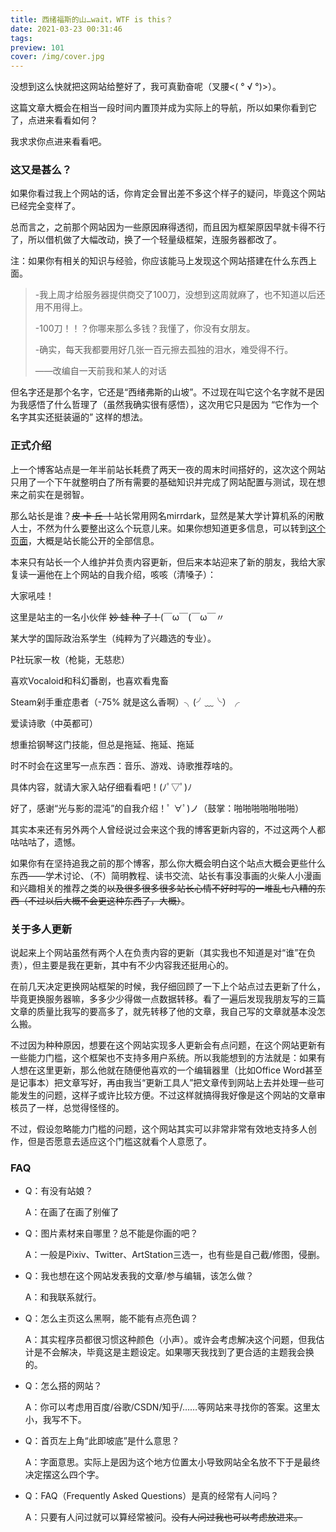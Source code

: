 ```yaml
---
title: 西绪福斯的山…wait，WTF is this？
date: 2021-03-23 00:31:46
tags: 
preview: 101
cover: /img/cover.jpg
---
```




没想到这么快就把这网站给整好了，我可真勤奋呢（叉腰<( ° √ °)>）。

这篇文章大概会在相当一段时间内置顶并成为实际上的导航，所以如果你看到它了，点进来看看如何？

我求求你点进来看看吧。

### 这又是甚么？

如果你看过我上个网站的话，你肯定会冒出差不多这个样子的疑问，毕竟这个网站已经完全变样了。

总而言之，之前那个网站因为一些原因麻得透彻，而且因为框架原因早就卡得不行了，所以借机做了大幅改动，换了一个轻量级框架，连服务器都改了。

注：如果你有相关的知识与经验，你应该能马上发现这个网站搭建在什么东西上面。

> -我上周才给服务器提供商交了100刀，没想到这周就麻了，也不知道以后还用不用得上。
>
> -100刀！！？你哪来那么多钱？我懂了，你没有女朋友。
>
> -确实，每天我都要用好几张一百元擦去孤独的泪水，难受得不行。
>
> ——改编自一天前我和某人的对话

但名字还是那个名字，它还是“西绪弗斯的山坡”。不过现在叫它这个名字就不是因为我感悟了什么哲理了（虽然我确实很有感悟），这次用它只是因为 “它作为一个名字其实还挺装逼的” 这样的想法。

### 正式介绍

上一个博客站点是一年半前站长耗费了两天一夜的周末时间搭好的，这次这个网站只用了一个下午就整明白了所有需要的基础知识并完成了网站配置与测试，现在想来之前实在是弱智。

那么站长是谁？~~皮 卡 丘 ！~~站长常用网名mirrdark，显然是某大学计算机系的闲散人士，不然为什么要整出这么个玩意儿来。如果你想知道更多信息，可以转到[这个页面](/whoami)，大概是站长能公开的全部信息。

本来只有站长一个人维护并负责内容更新，但后来本站迎来了新的朋友，我给大家复读一遍他在上个网站的自我介绍，咳咳（清嗓子）：



大家吼哇！

这里是站主的一名小伙伴  ~~妙 蛙 种 子！~~(￣ω￣(￣ω￣〃

某大学的国际政治系学生（纯粹为了兴趣选的专业）。

P社玩家一枚（枪毙，无慈悲）

喜欢Vocaloid和科幻番剧，也喜欢看鬼畜

Steam剁手重症患者（-75% 就是这么香啊）╮(╯﹏╰）╭

爱读诗歌（中英都可）

想重拾钢琴这门技能，但总是拖延、拖延、拖延

时不时会在这里写一点东西：音乐、游戏、诗歌推荐啥的。

具体内容，就请大家入站仔细看看吧！(ﾉﾟ▽ﾟ)ﾉ



好了，感谢“光与影的混沌”的自我介绍！ﾟ ∀ﾟ)ノ（鼓掌：啪啪啪啪啪啪啪）

其实本来还有另外两个人曾经说过会来这个我的博客更新内容的，不过这两个人都咕咕咕了，遗憾。

如果你有在坚持追我之前的那个博客，那么你大概会明白这个站点大概会更些什么东西——学术讨论、（不）简明教程、读书交流、站长有事没事画的火柴人小漫画和兴趣相关的推荐之类的~~以及很多很多很多站长心情不好时写的一堆乱七八糟的东西（不过以后大概不会更这种东西了，大概）~~。

### 关于多人更新

说起来上个网站虽然有两个人在负责内容的更新（其实我也不知道是对“谁”在负责），但主要是我在更新，其中有不少内容我还挺用心的。

在前几天决定更换网站框架的时候，我仔细回顾了一下上个站点过去更新了什么，毕竟更换服务器嘛，多多少少得做一点数据转移。看了一遍后发现我朋友写的三篇文章的质量比我写的要高多了，就先转移了他的文章，我自己写的文章就基本没怎么搬。

不过因为种种原因，想要在这个网站实现多人更新会有点问题，在这个网站更新有一些能力门槛，这个框架也不支持多用户系统。所以我能想到的方法就是：如果有人想在这里更新，那么他就在随便他喜欢的一个编辑器里（比如Office Word甚至是记事本）把文章写好，再由我当“更新工具人”把文章传到网站上去并处理一些可能发生的问题，这样子或许比较方便。不过这样就搞得我好像是这个网站的文章审核员了一样，总觉得怪怪的。

不过，假设忽略能力门槛的问题，这个网站其实可以非常非常有效地支持多人创作，但是否愿意去适应这个门槛这就看个人意愿了。

### FAQ

- Q：有没有站娘？

  A：在画了在画了别催了

- Q：图片素材来自哪里？总不能是你画的吧？

  A：一般是Pixiv、Twitter、ArtStation三选一，也有些是自己截/修图，侵删。

- Q：我也想在这个网站发表我的文章/参与编辑，该怎么做？

  A：和我联系就行。

- Q：怎么主页这么黑啊，能不能有点亮色调？

  A：其实程序员都很习惯这种颜色（小声）。或许会考虑解决这个问题，但我估计是不会解决，毕竟这是主题设定。如果哪天我找到了更合适的主题我会换的。

- Q：怎么搭的网站？

  A：你可以考虑用百度/谷歌/CSDN/知乎/……等网站来寻找你的答案。这里太小，我写不下。

- Q：首页左上角“此即坡底”是什么意思？

  A：字面意思。实际上是因为这个地方位置太小导致网站全名放不下于是最终决定摆这么四个字。

- Q：FAQ（Frequently Asked Questions）是真的经常有人问吗？

  A：只要有人问过就可以算经常被问。~~没有人问过我也可以考虑放进来。~~